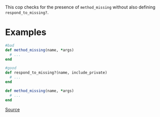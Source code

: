 
This cop checks for the presence of `method_missing` without also
defining `respond_to_missing?`.

# Examples

```ruby
#bad
def method_missing(name, *args)
  # ...
end

#good
def respond_to_missing?(name, include_private)
  # ...
end

def method_missing(name, *args)
  # ...
end
```

[Source](http://www.rubydoc.info/gems/rubocop/RuboCop/Cop/Style/MissingRespondToMissing)